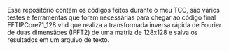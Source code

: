 Esse repositório contém os códigos feitos durante o meu TCC, são vários testes e ferramentas que foram necessárias para chegar ao código final FFTIPCore71_128.vhd
que realiza a transformada inversa rápida de Fourier de duas dimensãoes (IFFT2) de uma matriz de 128x128 e salva os resultados em um arquivo de texto.
